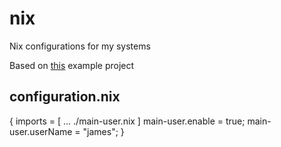 # nix
Nix configurations for my systems

Based on [this](https://github.com/vimjoyer/flake-starter-config) example project


## configuration.nix
{
    imports = [
        ...
        ./main-user.nix
    ]
    main-user.enable = true;
    main-user.userName = "james";
}